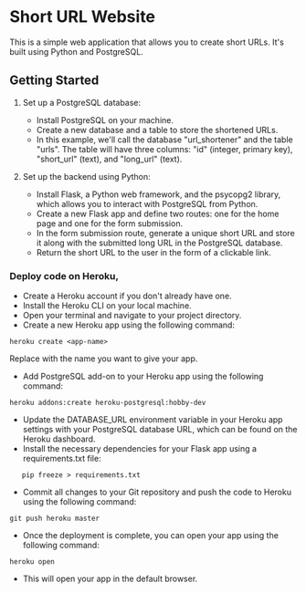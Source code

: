 # Short URL Website

This is a simple web application that allows you to create short URLs. It's built using Python and PostgreSQL.


## Getting Started

1. Set up a PostgreSQL database:
   - Install PostgreSQL on your machine.
   - Create a new database and a table to store the shortened URLs.
   - In this example, we'll call the database "url_shortener" and the table "urls". The table will have three columns: "id" (integer, primary key), "short_url" (text), and "long_url" (text).

2. Set up the backend using Python:
   - Install Flask, a Python web framework, and the psycopg2 library, which allows you to interact with PostgreSQL from Python.
   - Create a new Flask app and define two routes: one for the home page and one for the form submission.
   - In the form submission route, generate a unique short URL and store it along with the submitted long URL in the PostgreSQL database.
   - Return the short URL to the user in the form of a clickable link.


### Deploy code on Heroku,

- Create a Heroku account if you don't already have one.
- Install the Heroku CLI on your local machine.
- Open your terminal and navigate to your project directory.
- Create a new Heroku app using the following command:
```
heroku create <app-name>
```
Replace <app-name> with the name you want to give your app.

- Add PostgreSQL add-on to your Heroku app using the following command:
   
```
heroku addons:create heroku-postgresql:hobby-dev
```
 
- Update the DATABASE_URL environment variable in your Heroku app settings with your PostgreSQL database URL, which can be found on the Heroku dashboard.
- Install the necessary dependencies for your Flask app using a requirements.txt file:
   
```
   pip freeze > requirements.txt
```

- Commit all changes to your Git repository and push the code to Heroku using the following command:
```
git push heroku master
```
 
- Once the deployment is complete, you can open your app using the following command:
```
heroku open
```

- This will open your app in the default browser.
